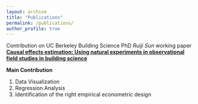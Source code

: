 ```yaml
---
layout: archive
title: "Publications"
permalink: /publications/
author_profile: true
---
```


Contribution on UC Berkeley Building Science PhD *Ruiji Sun* working paper [**Causal effects estimation: Using natural experiments in observational field studies in building science**](https://pdf.sciencedirectassets.com/785191/1-s2.0-S2950362024X00053/1-s2.0-S2950362025000098/main.pdf?X-Amz-Security-Token=IQoJb3JpZ2luX2VjEBYaCXVzLWVhc3QtMSJGMEQCIEFz5D%2BDJ02p9CwuNuzSjlU%2BACo5aPgK%2FK2crCnBvio2AiATC7inl22VWzTXjirtWE0lcsWBja5pvJE6gDaKFIz08iq8BQj%2F%2F%2F%2F%2F%2F%2F%2F%2F%2F%2F8BEAUaDDA1OTAwMzU0Njg2NSIMXWxy8wNqlUCGZ2ulKpAFWHvCi0%2BV0Ew9zH%2FoHj86ot65XYc2WlhckNAwO01zhdGvaqjdgcFhKcSBqRUTuRBhPEGFVxlEYwbh9ALEFbuSTRnbQCDfCaG5DAj9%2FSJxs7TsefKxhsbsKeizBIAc2w1nUZswv7%2Fayts1hwJew4wtsM9z5dFD0UHKmVBxTGLJb64H%2BJ5NTI%2FM60OuAouVHm8U%2B5W50z%2BCFnkKy717mxXBngE4nAojHm8ji%2FNH3A8ehHgWVdIOwku%2FI5PC5z5qbUwZGXGnrV8VqWXbD8Ye%2FMo3ptXW%2BI8mYPDAbLqu53JEfwd%2FP5m1ahWYeIUrqHSogHlYqi8c9RUUiMCH9wG%2BExzFjB9hDMXpiexZkcENpxe5tOfgZXETbK8of5Tm0QwXkuoc3M61IcyoLkRXezmNfoxPuGIt0uTp8Z0Gt5FM8TDXoKHdXdmw0LrInHECQmcLm4f%2FKRBtzdchevUd9YiCiI0bF8GqADVC8R1WQlN0s2pnMMC2dwwVzr0QMC0qAT1QhmvXrKg1DJ%2FAjwQHsy7eXBPP1Jpv%2FVHge7eHkIlJupKgUAIuWy4PoDrq8P%2FrslIoWWHgNwyKYThzgm%2FaW6xJJsM3keYqTKYeJNjXal6rJpxj1CsWPVAP55vwpPrSOo3B0AhYy%2FgpmIPIpzgrzBjeAP%2Bp%2BPI%2FuTppqJ3snuzbdAsPB%2B1uAltSMfAUd60AdWjcK1UBvDaKZoLj9a3iHUp%2FMHdX%2B0y0VffcVlgv7d80b0XcqqGhOI6Wh7skasg72TXJHll1ADp1%2B0mGdXxmBeT2%2Fs0BKUer%2BMm5RfDh8Y2TESdqqgRIvfUEgcx%2Byo3GzYPBSZtnhqNK%2Fbj82aLP1lxKBqR9JFIRaTDi3scXUFRGyjPI4R8wk9HjwgY6sgGwKjy0WLXBTTAYYJ5n6hwr3ppZ%2BP7oGhEjP%2B3iPb%2FJ7gTjjBUT7kkcCj%2BtJqOPeYr9n5KMAUUVMQfk3ryZbvQmhlyrVqWlht24TagPHRFHS4js3WJDVm5m9egcaeBiJVHDPl816%2Fo%2Fei85avxoV2XiJElXSkvUFOH5%2Bm9mdoMrRQv%2Fl%2BCI0ozBwrLmIyUk3EiUYUi8sNqDV7CJucK%2F1zA1UwVSEXAUxh4yLV2mFh6jnvl8&X-Amz-Algorithm=AWS4-HMAC-SHA256&X-Amz-Date=20250623T055003Z&X-Amz-SignedHeaders=host&X-Amz-Expires=300&X-Amz-Credential=ASIAQ3PHCVTYQP2AX45N%2F20250623%2Fus-east-1%2Fs3%2Faws4_request&X-Amz-Signature=dfc82b276b52fda263b366f4be34732cc2ce05efa55d172967b0936b8b2f1cf7&hash=19662c5018ff60965845dc62e6535ee102a4f668e5bbb0c5208f28b4c3e8a045&host=68042c943591013ac2b2430a89b270f6af2c76d8dfd086a07176afe7c76c2c61&pii=S2950362025000098&tid=spdf-1afe6138-9142-4713-830f-f21d9f518a6a&sid=6741ca0d13c28144203b340-3f14dd2b0657gxrqa&type=client&tsoh=d3d3LnNjaWVuY2VkaXJlY3QuY29t&rh=d3d3LnNjaWVuY2VkaXJlY3QuY29t&ua=0f155b5b5b5502535a&rr=9541b49e1df91949&cc=us)

**Main Contribution**
  1. Data Visualization
  2. Regression Analysis
  3. Identification of the right empirical econometric design

